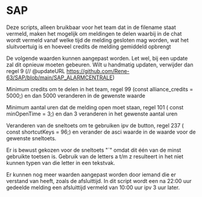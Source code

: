 # SAP

Deze scripts, alleen bruikbaar voor het team dat in de filename staat vermeld, maken het mogelijk om meldingen te delen waarbij in de chat wordt vermeld vanaf welke tijd de melding gesloten mag worden, wat het sluitvoertuig is en hoeveel credits de melding gemiddeld opbrengt

De volgende waarden kunnen aangepast worden. Let wel, bij een update zal dit opnieuw moeten gebeuren. Wilt u handmatig updaten, verwijder dan regel 9 (// @updateURL    https://github.com/Rene-63/SAP/blob/main/SAP_ALARMCENTRALE)

Minimum credits om te delen in het team, regel 99 (const alliance_credits = 5000;) en dan 5000 veranderen in de gewenste waarde

Minimum aantal uren dat de melding open moet staan, regel 101 (    const minOpenTime = 3;) en dan 3 veranderen in het gewenste aantal uren

Veranderen van de sneltoets om te gebruiken ipv de button, regel 237 (       const shortcutKeys = 96;) en verander de asci waarde in de waarde voor de gewenste sneltoets.

Er is bewust gekozen voor de sneltoets "`" omdat dit één van de minst gebruikte toetsen is. Gebruik van de letters a t/m z resulteert in het niet kunnen typen van die letter in een tekstvak.

Er kunnen nog meer waarden aangepast worden door iemand die er verstand van heeft, zoals de afsluittijd. In dit script wordt een na 22:00 uur gedeelde melding een afsluittijd vermeld van 10:00 uur ipv 3 uur later.
